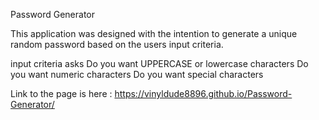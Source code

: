 Password Generator

This application was designed with the intention to generate a unique random password based on the users input criteria.


input criteria asks 
    Do you want UPPERCASE or lowercase characters
    Do you want numeric characters
    Do you want special characters


Link to the page is here : https://vinyldude8896.github.io/Password-Generator/